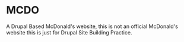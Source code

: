 # MCDO
A Drupal Based McDonald's website, this is not an official McDonald's website this is just for Drupal Site Building Practice.
